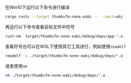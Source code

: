 在Win10下运行以下命令进行编译

```bash
cargo rustc --target thumbv7m-none-eabi -- --emit=obj
```

再运行以下命令查看目标文件中符号

```bash
rust-nm  target/thumbv7m-none-eabi/debug/deps/app-*.o
```

查看符号也可以在WSL下使用其它工具进行，例如使用`readelf`
```bash
readelf -s ./target/thumbv7m-none-eabi/debug/deps/*.o
```

或者使用`nm`
```bash
nm ./target/thumbv7m-none-eabi/debug/deps/*.o
```

